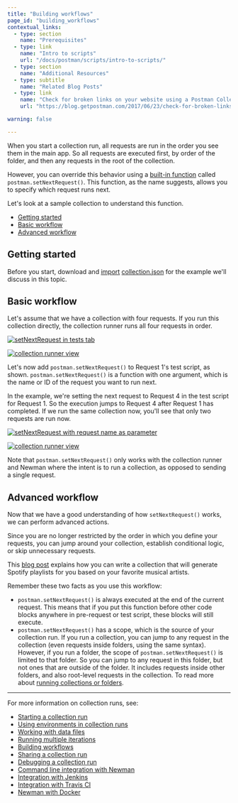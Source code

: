 ```yaml
---
title: "Building workflows"
page_id: "building_workflows"
contextual_links:
  - type: section
    name: "Prerequisites"
  - type: link
    name: "Intro to scripts"
    url: "/docs/postman/scripts/intro-to-scripts/"
  - type: section
    name: "Additional Resources"
  - type: subtitle
    name: "Related Blog Posts"
  - type: link
    name: "Check for broken links on your website using a Postman Collection"
    url: "https://blog.getpostman.com/2017/06/23/check-for-broken-links-on-your-website-using-a-postman-collection/?_ga=2.199902312.754547870.1571851340-1454169035.1570491567"

warning: false

---
```


When you start a collection run, all requests are run in the order you see them in the main app. So all requests are executed first, by order of the folder, and then any requests in the root of the collection.

However, you can override this behavior using a [built-in function](/docs/postman/scripts/branching-and-looping/) called `postman.setNextRequest()`. This function, as the name suggests, allows you to specify which request runs next.

Let's look at a sample collection to understand this function.

* [Getting started](#getting-started)
* [Basic workflow](#basic-workflow)
* [Advanced workflow](#advanced-workflow)

## Getting started

Before you start, download and [import](/docs/postman/collections/data-formats/) [collection.json](https://assets.postman.com/postman-docs/58793802.json) for the example we'll discuss in this topic.

## Basic workflow

Let's assume that we have a collection with four requests. If you run this collection directly, the collection runner runs all four requests in order.

[![setNextRequest in tests tab](https://assets.postman.com/postman-docs/Collection_Runs_pg23.png)](https://assets.postman.com/postman-docs/Collection_Runs_pg23.png)

[![collection runner view](https://assets.postman.com/postman-docs/58793861.png)](https://assets.postman.com/postman-docs/58793861.png)

Let's now add `postman.setNextRequest()` to Request 1's test script, as shown. `postman.setNextRequest()` is a function with one argument, which is the name or ID of the request you want to run next.

In the example, we're setting the next request to Request 4 in the test script for Request 1. So the execution jumps to Request 4 after Request 1 has completed. If we run the same collection now, you'll see that only two requests are run now.

[![setNextRequest with request name as parameter](https://assets.postman.com/postman-docs/Collection_Runs_pg24.png)](https://assets.postman.com/postman-docs/Collection_Runs_pg24.png)

[![collection runner view](https://assets.postman.com/postman-docs/58793875.png)](https://assets.postman.com/postman-docs/58793875.png)

Note that `postman.setNextRequest()` only works with the collection runner and Newman where the intent is to run a collection, as opposed to sending a single request.

## Advanced workflow

Now that we have a good understanding of how `setNextRequest()` works, we can perform advanced actions.

Since you are no longer restricted by the order in which you define your requests, you can jump around your collection, establish conditional logic, or skip unnecessary requests.

This [blog post](https://blog.getpostman.com/2016/11/09/generate-spotify-playlists-using-a-postman-collection/) explains how you can write a collection that will generate Spotify playlists for you based on your favorite musical artists.

Remember these two facts as you use this workflow:

* `postman.setNextRequest()` is always executed at the end of the current request. This means that if you put this function before other code blocks anywhere in pre-request or test script, these blocks will still execute.
* `postman.setNextRequest()` has a scope, which is the source of your collection run. If you run a collection, you can jump to any request in the collection (even requests inside folders, using the same syntax). However, if you run a folder, the scope of `postman.setNextRequest()` is limited to that folder. So you can jump to any request in this folder, but not ones that are outside of the folder. It includes requests inside other folders, and also root-level requests in the collection. To read more about [running collections or folders](/docs/postman/collection-runs/starting-a-collection-run/).

---
For more information on collection runs, see:

* [Starting a collection run](/docs/postman/collection-runs/starting-a-collection-run/)
* [Using environments in collection runs](/docs/postman/collection-runs/using-environments-in-collection-runs/)
* [Working with data files](/docs/postman/collection-runs/working-with-data-files/)
* [Running multiple iterations](/docs/postman/collection-runs/running-multiple-iterations/)
* [Building workflows](/docs/postman/collection-runs/building-workflows/)
* [Sharing a collection run](/docs/postman/collection-runs/sharing-a-collection-run/)
* [Debugging a collection run](/docs/postman/collection-runs/debugging-a-collection-run/)
* [Command line integration with Newman](/docs/postman/collection-runs/command-line-integration-with-newman/)
* [Integration with Jenkins](/docs/postman/collection-runs/integration-with-jenkins/)
* [Integration with Travis CI](/docs/postman/collection-runs/integration-with-travis/)
* [Newman with Docker](/docs/postman/collection-runs/newman-with-docker/)
